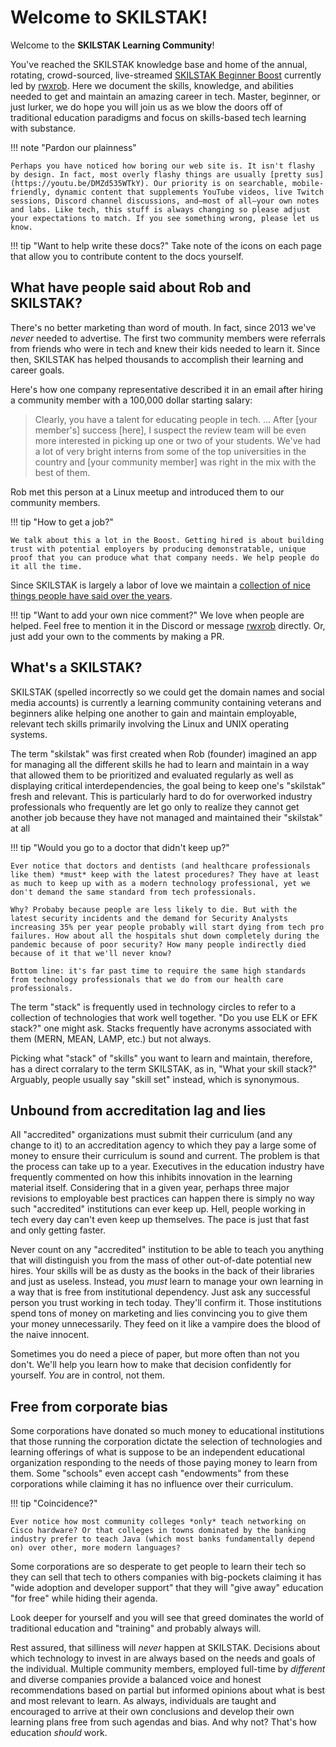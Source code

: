 # Welcome to SKILSTAK!

Welcome to the **SKILSTAK Learning Community**!

You've reached the SKILSTAK knowledge base and home of the annual, rotating, crowd-sourced, live-streamed [SKILSTAK Beginner Boost](boost) currently led by [rwxrob](https://linktr.ee/rwxrob). Here we document the skills, knowledge, and abilities needed to get and maintain an amazing career in tech. Master, beginner, or just lurker, we do hope you will join us as we blow the doors off of traditional education paradigms and focus on skills-based tech learning with substance.

!!! note "Pardon our plainness"

    Perhaps you have noticed how boring our web site is. It isn't flashy by design. In fact, most overly flashy things are usually [pretty sus](https://youtu.be/DMZd535WTkY). Our priority is on searchable, mobile-friendly, dynamic content that supplements YouTube videos, live Twitch sessions, Discord channel discussions, and—most of all—your own notes and labs. Like tech, this stuff is always changing so please adjust your expectations to match. If you see something wrong, please let us know.

!!! tip "Want to help write these docs?"
    Take note of the icons on each page that allow you to contribute content to the docs yourself.

## What have people said about Rob and SKILSTAK?

There's no better marketing than word of mouth. In fact, since 2013 we've *never* needed to advertise. The first two community members were referrals from friends who were in tech and knew their kids needed to learn it. Since then, SKILSTAK has helped thousands to accomplish their learning and career goals.

Here's how one company representative described it in an email after hiring a community member with a 100,000 dollar starting salary:

> Clearly, you have a talent for educating people in tech. ... After [your member's] success [here], I suspect the review team will be even more interested in picking up one or two of your students. We've had a lot of very bright interns from some of the top universities in the country and [your community member] was right in the mix with the best of them.

Rob met this person at a Linux meetup and introduced them to our community members.

!!! tip "How to get a job?"

    We talk about this a lot in the Boost. Getting hired is about building trust with potential employers by producing demonstratable, unique proof that you can produce what that company needs. We help people do it all the time.

Since SKILSTAK is largely a labor of love we maintain a [collection of nice things people have said over the years](nice).

!!! tip "Want to add your own nice comment?"
    We love when people are helped. Feel free to mention it in the Discord or message [rwxrob](https://linktr.ee/rwxrob) directly. Or, just add your own to the comments by making a PR.

## What's a SKILSTAK?

SKILSTAK (spelled incorrectly so we could get the domain names and social media accounts) is currently a learning community containing veterans and beginners alike helping one another to gain and maintain employable, relevant tech skills primarily involving the Linux and UNIX operating systems.

The term "skilstak" was first created when Rob (founder) imagined an app for managing all the different skills he had to learn and maintain in a way that allowed them to be prioritized and evaluated regularly as well as displaying critical interdependencies, the goal being to keep one's "skilstak" fresh and relevant. This is particularly hard to do for overworked industry professionals who frequently are let go only to realize they cannot get another job because they have not managed and maintained their "skilstak" at all

!!! tip "Would you go to a doctor that didn't keep up?"

    Ever notice that doctors and dentists (and healthcare professionals like them) *must* keep with the latest procedures? They have at least as much to keep up with as a modern technology professional, yet we don't demand the same standard from tech professionals.

    Why? Probaby because people are less likely to die. But with the latest security incidents and the demand for Security Analysts increasing 35% per year people probably will start dying from tech pro failures. How about all the hospitals shut down completely during the pandemic because of poor security? How many people indirectly died because of it that we'll never know?

    Bottom line: it's far past time to require the same high standards from technology professionals that we do from our health care professionals.

The term "stack" is frequently used in technology circles to refer to a collection of technologies that work well together. "Do you use ELK or EFK stack?" one might ask. Stacks frequently have acronyms associated with them (MERN, MEAN, LAMP, etc.) but not always.

Picking what "stack" of "skills" you want to learn and maintain, therefore, has a direct corralary to the term SKILSTAK, as in, "What your skill stack?" Arguably, people usually say "skill set" instead, which is synonymous.

## Unbound from accreditation lag and lies

All "accredited" organizations must submit their curriculum (and any change to it) to an accreditation agency to which they pay a large some of money to ensure their curriculum is sound and current. The problem is that the process can take up to a year. Executives in the education industry have frequently commented on how this inhibits innovation in the learning material itself. Considering that in a given year, perhaps three major revisions to employable best practices can happen there is simply no way such "accredited" institutions can ever keep up. Hell, people working in tech every day can't even keep up themselves. The pace is just that fast and only getting faster.

Never count on any "accredited" institution to be able to teach you anything that will distinguish you from the mass of other out-of-date potential new hires. Your skills will be as dusty as the books in the back of their libraries and just as useless. Instead, you *must* learn to manage your own learning in a way that is free from institutional dependency. Just ask any successful person you trust working in tech today. They'll confirm it. Those institutions spend tons of money on marketing and lies convincing you to give them your money unnecessarily. They feed on it like a vampire does the blood of the naive innocent.

Sometimes you do need a piece of paper, but more often than not you don't. We'll help you learn how to make that decision confidently for yourself. *You* are in control, not them.

## Free from corporate bias

Some corporations have donated so much money to educational institutions that those running the corporation dictate the selection of technologies and learning offerings of what is suppose to be an independent educational organization responding to the needs of those paying money to learn from them. Some "schools" even accept cash "endowments" from these corporations while claiming it has no influence over their curriculum.

!!! tip "Coincidence?"

    Ever notice how most community colleges *only* teach networking on Cisco hardware? Or that colleges in towns dominated by the banking industry prefer to teach Java (which most banks fundamentally depend on) over other, more modern languages?

Some corporations are so desperate to get people to learn their tech so they can sell that tech to others companies with big-pockets claiming it has "wide adoption and developer support" that they will "give away" education "for free" while hiding their agenda.

Look deeper for yourself and you will see that greed dominates the world of traditional education and "training" and probably always will.

Rest assured, that silliness will *never* happen at SKILSTAK. Decisions about which technology to invest in are always based on the needs and goals of the individual. Multiple community members, employed full-time by *different* and diverse companies provide a balanced voice and honest recommendations based on partial but informed opinions about what is best and most relevant to learn. As always, individuals are taught and encouraged to arrive at their own conclusions and develop their own learning plans free from such agendas and bias. And why not? That's how education *should* work.

